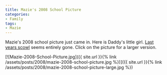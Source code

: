 ```yaml
---
title: Mazie's 2008 School Picture
categories:
- Family
tags:
- Mazie
---
```


Mazie's 2008 school picture just came in. Here is Daddy's little girl. [Last years scowl](/thingelstad/mazies-school-picture) seems entirely gone. Click on the picture for a larger version.

[![Mazie-2008-School-Picture.jpg]({{ site.url }}{% link /assets/posts/2008/mazie-2008-school-picture.jpg %})]({{ site.url }}{% link /assets/posts/2008/mazie-2008-school-picture-large.jpg %})
